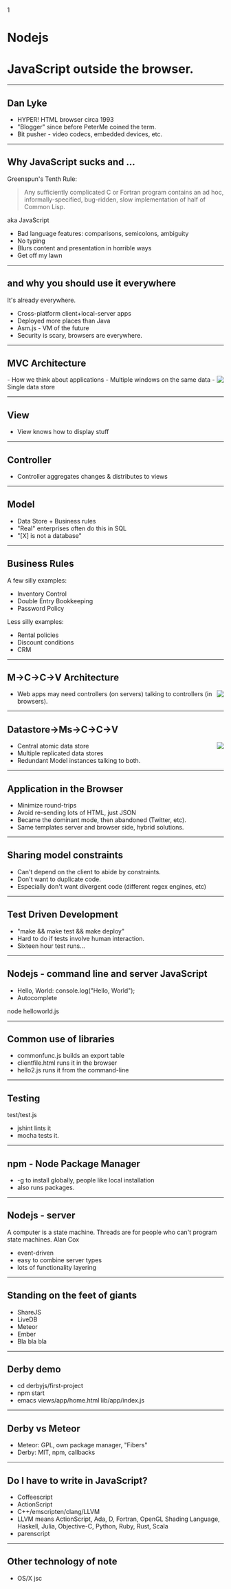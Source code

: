 
1
# Nodejs

# JavaScript outside the browser.

---

## Dan Lyke

- HYPER! HTML browser circa 1993
- "Blogger" since before PeterMe coined the term.
- Bit pusher - video codecs, embedded devices, etc.

---

## Why JavaScript sucks and ...

Greenspun's Tenth Rule:

<blockquote>Any sufficiently complicated C or Fortran program contains an ad hoc, informally-specified, bug-ridden, slow implementation of half of Common Lisp.</blockquote>

aka JavaScript

- Bad language features: comparisons, semicolons, ambiguity
- No typing
- Blurs content and presentation in horrible ways
- Get off my lawn

---

## and why you should use it everywhere

It's already everywhere.

- Cross-platform client+local-server apps
- Deployed more places than Java
- Asm.js - VM of the future
- Security is scary, browsers are everywhere.

---

## MVC Architecture

<img src="diagrams/MCV.svg" align="right">
- How we think about applications
- Multiple windows on the same data
- Single data store

---

## View

- View knows how to display stuff

---

## Controller

- Controller aggregates changes & distributes to views

---

## Model

- Data Store + Business rules
- "Real" enterprises often do this in SQL
- "[X] is not a database"

---

## Business Rules

A few silly examples:

- Inventory Control
- Double Entry Bookkeeping
- Password Policy

Less silly examples:

- Rental policies
- Discount conditions
- CRM

---

## M->C->C->V Architecture

<img src="diagrams/MCCV.svg" align="right">

- Web apps may need controllers (on servers) talking to controllers
  (in browsers).

---

## Datastore->Ms->C->C->V

<img src="diagrams/MMCCVV.svg" align="right">

- Central atomic data store
- Multiple replicated data stores
- Redundant Model instances talking to both.

---

## Application in the Browser

- Minimize round-trips
- Avoid re-sending lots of HTML, just JSON
- Became the dominant mode, then abandoned (Twitter, etc).
- Same templates server and browser side, hybrid solutions.

---

## Sharing model constraints

- Can't depend on the client to abide by constraints.
- Don't want to duplicate code.
- Especially don't want divergent code (different regex engines, etc)

---

## Test Driven Development

- "make && make test && make deploy"
- Hard to do if tests involve human interaction.
- Sixteen hour test runs...

---

## Nodejs - command line and server JavaScript

- Hello, World: console.log("Hello, World");
- Autocomplete

node helloworld.js

---

## Common use of libraries

- commonfunc.js builds an export table
- clientfile.html runs it in the browser
- hello2.js runs it from the command-line

---

## Testing

test/test.js

- jshint lints it
- mocha tests it.

---

## npm - Node Package Manager

- -g to install globally, people like local installation
- also runs packages.

---

## Nodejs - server

A computer is a state machine. Threads are for people who can't
program state machines.  Alan Cox

- event-driven
- easy to combine server types
- lots of functionality layering

---

## Standing on the feet of giants

- ShareJS
- LiveDB
- Meteor
- Ember
- Bla bla bla

---

## Derby demo

- cd derbyjs/first-project
- npm start
- emacs views/app/home.html lib/app/index.js 

---

## Derby vs Meteor

- Meteor: GPL, own package manager, "Fibers"
- Derby: MIT, npm, callbacks

---

## Do I have to write in JavaScript?

- Coffeescript
- ActionScript
- C++/emscripten/clang/LLVM
- LLVM means ActionScript, Ada, D, Fortran, OpenGL Shading Language,
  Haskell, Julia, Objective-C, Python, Ruby, Rust,
  Scala
- parenscript

---

## Other technology of note

- OS/X jsc

